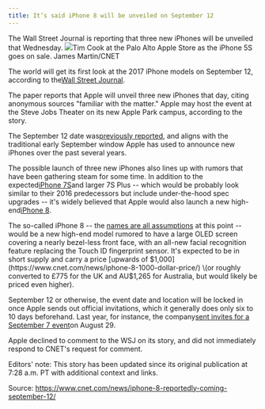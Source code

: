 ```yaml
---
title: It’s said iPhone 8 will be unveiled on September 12
---
```


The Wall Street Journal is reporting that three new iPhones will be unveiled that Wednesday. ![](http://img0.tuicool.com/InayArB.jpg)Tim Cook at the Palo Alto Apple Store as the iPhone 5S goes on sale. James Martin/CNET

The world will get its first look at the 2017 iPhone models on September 12, according to the[Wall Street Journal](https://www.wsj.com/articles/apple-to-hold-product-launch-event-on-sept-12-1503928157).

The paper reports that Apple will unveil three new iPhones that day, citing anonymous sources "familiar with the matter." Apple may host the event at the Steve Jobs Theater on its new Apple Park campus, according to the story.

The September 12 date was[previously reported](https://www.cnet.com/news/iphone-8-september-12-announcement-rumor/), and aligns with the traditional early September window Apple has used to announce new iPhones over the past several years. 

The possible launch of three new iPhones also lines up with rumors that have been gathering steam for some time. In addition to the expected[iPhone 7S](https://www.cnet.com/products/apple-iphone-7s/preview/)and larger 7S Plus -- which would be probably look similar to their 2016 predecessors but include under-the-hood spec upgrades -- it's widely believed that Apple would also launch a new high-end[iPhone 8](https://www.cnet.com/products/apple-iphone-8/preview/). 

The so-called iPhone 8 -- the [names are all assumptions](https://www.cnet.com/news/iphone-8-vs-iphone-pro-vs-iphone-x-vs-iphone-edition/) at this point -- would be a new high-end model rumored to have a large OLED screen covering a nearly bezel-less front face, with an all-new facial recognition feature replacing the Touch ID fingerprint sensor. It's expected to be in short supply and carry a price [upwards of $1,000](https://www.cnet.com/news/iphone-8-1000-dollar-price/) \(or roughly converted to £775 for the UK and AU$1,265 for Australia, but would likely be priced even higher\). 

September 12 or otherwise, the event date and location will be locked in once Apple sends out official invitations, which it generally does only six to 10 days beforehand. Last year, for instance, the company[sent invites for a September 7 event](https://www.cnet.com/news/apple-september-event-official-iphone-7/)on August 29.

Apple declined to comment to the WSJ on its story, and did not immediately respond to CNET's request for comment.

Editors' note: This story has been updated since its original publication at 7:28 a.m. PT with additional context and links.

Source: https://www.cnet.com/news/iphone-8-reportedly-coming-september-12/







